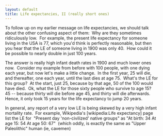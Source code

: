 ```yaml
---
layout: default
title: Life expectancies, II (really short ones)
---
```


  
<p>To follow up on my earlier message on life expectancies, we should talk about the other confusing aspect of them:  Why are they sometimes ridiculously low.  For example, the present life expectancy for someone living in the USA is 77, which you'd think is perfectly reasonable, but then you hear that the LE of someone living in 1900 was only 40.  How could it be possible to nearly double in just 100 years.</p>
<p>The answer is really high infant death rates in 1900 and much lower ones now.  Consider my example from before with 100 people, with one dying each year, but now let's make a little change.  In the first year, 25 will die, and thereafter, one each year, until the last dies at age 75.  What's the LE for this group?  At the start, just 25, because by that age, 50 of the 100 would have died.  Ok, what the LE for those sixty people who survive to age 15?  45 -- because thirty will die before age 45, and thirty will die afterwards. Hence, it only took 15 years for the life expectancy to jump 20 years.</p>
<p>In general, any report of a very low LE is being skewed by a very high infant mortality rate.  For example, Wikipedia's [wikipedia:Life expectancy] page list the LE for  "Present day 'non-civilized' native groups" as "At birth: 34 At age 15: 54 At age 50: 67"  (which oddly, is exactly the same as "Upper Paleolithic" human (ie, cavemen)</p>